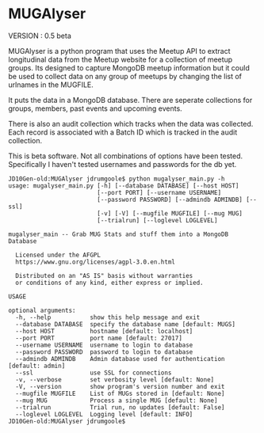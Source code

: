 # MUGAlyser

VERSION : 0.5 beta

MUGAlyser is a python program that uses the Meetup API to extract longitudinal data from the Meetup website for a collection of meetup
groups. Its designed to capture MongoDB meetup information but it could be used to collect data on any group of meetups by changing the
list of urlnames in the MUGFILE.

It puts the data in a MongoDB database. There are seperate collections for groups, members, past events and upcoming events. 

There is also an audit collection which tracks when the data was collected. Each record is associated with a Batch ID which is
tracked in the audit collection.

This is beta software. Not all combinations of options have been tested. Specifically I haven't tested 
usernames and passwords for the db yet.


```
JD10Gen-old:MUGAlyser jdrumgoole$ python mugalyser_main.py -h
usage: mugalyser_main.py [-h] [--database DATABASE] [--host HOST]
                         [--port PORT] [--username USERNAME]
                         [--password PASSWORD] [--admindb ADMINDB] [--ssl]
                         [-v] [-V] [--mugfile MUGFILE] [--mug MUG]
                         [--trialrun] [--loglevel LOGLEVEL]

mugalyser_main -- Grab MUG Stats and stuff them into a MongoDB Database

  Licensed under the AFGPL
  https://www.gnu.org/licenses/agpl-3.0.en.html

  Distributed on an "AS IS" basis without warranties
  or conditions of any kind, either express or implied.

USAGE

optional arguments:
  -h, --help           show this help message and exit
  --database DATABASE  specify the database name [default: MUGS]
  --host HOST          hostname [default: localhost]
  --port PORT          port name [default: 27017]
  --username USERNAME  username to login to database
  --password PASSWORD  password to login to database
  --admindb ADMINDB    Admin database used for authentication [default: admin]
  --ssl                use SSL for connections
  -v, --verbose        set verbosity level [default: None]
  -V, --version        show program's version number and exit
  --mugfile MUGFILE    List of MUGs stored in [default: None]
  --mug MUG            Process a single MUG [default: None]
  --trialrun           Trial run, no updates [default: False]
  --loglevel LOGLEVEL  Logging level [default: INFO]
JD10Gen-old:MUGAlyser jdrumgoole$ 
```
